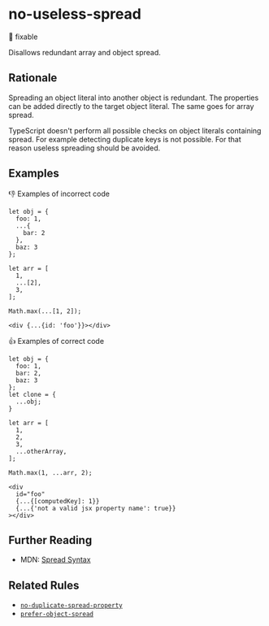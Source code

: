 # no-useless-spread

:wrench: fixable

Disallows redundant array and object spread.

## Rationale

Spreading an object literal into another object is redundant. The properties can be added directly to the target object literal. The same goes for array spread.

TypeScript doesn't perform all possible checks on object literals containing spread. For example detecting duplicate keys is not possible. For that reason useless spreading should be avoided.

## Examples

:thumbsdown: Examples of incorrect code

```tsx
let obj = {
  foo: 1,
  ...{
    bar: 2
  },
  baz: 3
};

let arr = [
  1,
  ...[2],
  3,
];

Math.max(...[1, 2]);

<div {...{id: 'foo'}}></div>
```

:thumbsup: Examples of correct code

```tsx
let obj = {
  foo: 1,
  bar: 2,
  baz: 3
};
let clone = {
  ...obj;
}

let arr = [
  1,
  2,
  3,
  ...otherArray,
];

Math.max(1, ...arr, 2);

<div
  id="foo"
  {...{[computedKey]: 1}}
  {...{'not a valid jsx property name': true}}
></div>
```

## Further Reading

* MDN: [Spread Syntax](https://developer.mozilla.org/en-US/docs/Web/JavaScript/Reference/Operators/Spread_syntax)

## Related Rules

* [`no-duplicate-spread-property`](no-duplicate-spread-property.md)
* [`prefer-object-spread`](prefer-object-spread.md)
